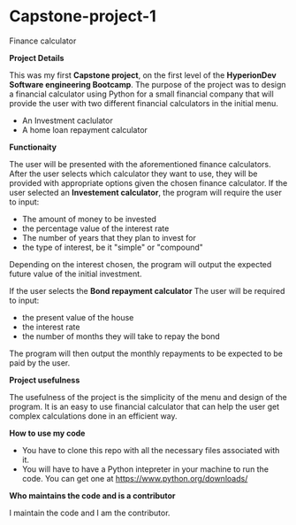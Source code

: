 # **Capstone-project-1**

Finance calculator

**Project Details**

This was my first **Capstone project**, on the first level of the **HyperionDev Software engineering Bootcamp**.
The purpose of the project was to design a financial calculator using Python for a small financial company that will   provide the user with two different financial calculators in the initial menu.
* An Investment caclulator
* A home loan repayment calculator

**Functionaity**

The user will be presented with the aforementioned finance calculators.
After the user selects which calculator they want to use, they will be provided with appropriate options given the chosen finance calculator.
If the user selected an **Investement calculator**, the program will require the user to input:

* The amount of money to be invested
* the percentage value of the interest rate
* The number of years that they plan to invest for
* the type of interest, be it \"simple" or \"compound"

Depending on the interest chosen, the program will output the expected future value of the initial investment.

If the user selects the **Bond repayment calculator**
The user will be required to input:

* the present value of the house
* the interest rate
* the number of months they will take to repay the bond

The program will then output the monthly repayments to be expected to be paid by the user.

**Project usefulness**

The usefulness of the project is the simplicity of the menu and design of the program. It is an easy to use financial calculator that can help the user get complex calculations done in an efficient way.

**How to use my code**

* You have to clone this repo with all the necessary files associated with it.
* You will have to have a Python intepreter in your machine to run the code. You can get one at https://www.python.org/downloads/

**Who maintains the code and is a contributor**

I maintain the code and I am the contributor.
